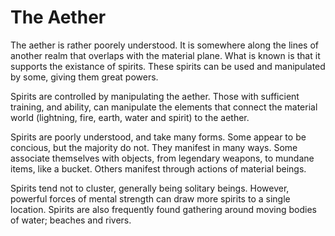 # The Aether
The aether is rather poorely understood. It is somewhere along the lines of another realm that overlaps with the material plane. What is known is that it supports the existance of spirits. These spirits can be used and manipulated by some, giving them great powers.

Spirits are controlled by manipulating the aether. Those with sufficient training, and ability, can manipulate the elements that connect the material world (lightning, fire, earth, water and spirit) to the aether.

Spirits are poorly understood, and take many forms. Some appear to be concious, but the majority do not. They manifest in many ways. Some associate themselves with objects, from legendary weapons, to mundane items, like a bucket. Others manifest through actions of material beings.

Spirits tend not to cluster, generally being solitary beings. However, powerful forces of mental strength can draw more spirits to a single location. Spirits are also frequently found gathering around moving bodies of water; beaches and rivers.